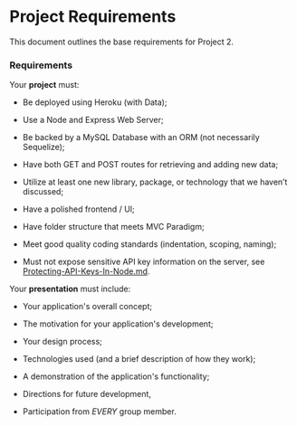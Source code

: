# Project Requirements

This document outlines the base requirements for Project 2.

### Requirements

Your **project** must:

* Be deployed using Heroku (with Data);

* Use a Node and Express Web Server;

* Be backed by a MySQL Database with an ORM (not necessarily Sequelize);

* Have both GET and POST routes for retrieving and adding new data;

* Utilize at least one new library, package, or technology that we haven’t discussed;

* Have a polished frontend / UI;

* Have folder structure that meets MVC Paradigm;

* Meet good quality coding standards (indentation, scoping, naming);

* Must not expose sensitive API key information on the server, see [Protecting-API-Keys-In-Node.md](../../../10-nodejs/03-Supplemental/Protecting-API-Keys-In-Node.md).

Your **presentation** must include:

* Your application's overall concept; 

* The motivation for your application's development;

* Your design process;

* Technologies used (and a brief description of how they work);

* A demonstration of the application's functionality;

* Directions for future development,

* Participation from _EVERY_ group member.